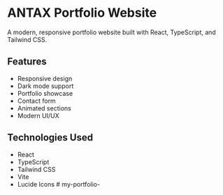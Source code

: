 # ANTAX Portfolio Website

A modern, responsive portfolio website built with React, TypeScript, and Tailwind CSS.

## Features
- Responsive design
- Dark mode support
- Portfolio showcase
- Contact form
- Animated sections
- Modern UI/UX

## Technologies Used
- React
- TypeScript
- Tailwind CSS
- Vite
- Lucide Icons #   m y - p o r t f o l i o -  
 